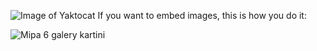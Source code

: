 ![Image of Yaktocat](https://github.com/MIPA6/mipa6.github.io/blob/master/kartini%2021-04-19/123.png)
If you want to embed images, this is how you do it:

![Mipa 6 galery kartini](https://github.com/MIPA6/mipa6.github.io/blob/master/kartini%2021-04-19/1.jpg)
